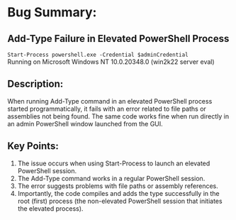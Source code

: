 # Bug Summary: 
## Add-Type Failure in Elevated PowerShell Process
`Start-Process powershell.exe -Credential $adminCredential` </br>
Running on Microsoft Windows NT 10.0.20348.0 (win2k22 server eval)

## Description:
When running Add-Type command in an elevated PowerShell process started programmatically, it fails with an error related to file paths or assemblies not being found. The same code works fine when run directly in an admin PowerShell window launched from the GUI.

## Key Points:
1. The issue occurs when using Start-Process to launch an elevated PowerShell session.
2. The Add-Type command works in a regular PowerShell session.
3. The error suggests problems with file paths or assembly references.
4. Importantly, the code compiles and adds the type successfully in the root (first) process (the non-elevated PowerShell session that initiates the elevated process).
